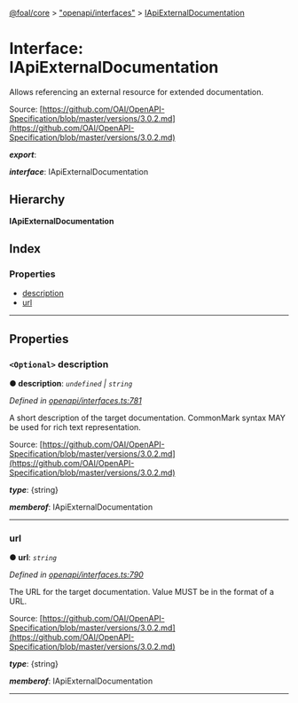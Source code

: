 [@foal/core](../README.md) > ["openapi/interfaces"](../modules/_openapi_interfaces_.md) > [IApiExternalDocumentation](../interfaces/_openapi_interfaces_.iapiexternaldocumentation.md)

# Interface: IApiExternalDocumentation

Allows referencing an external resource for extended documentation.

Source: [https://github.com/OAI/OpenAPI-Specification/blob/master/versions/3.0.2.md](https://github.com/OAI/OpenAPI-Specification/blob/master/versions/3.0.2.md)

*__export__*: 

*__interface__*: IApiExternalDocumentation

## Hierarchy

**IApiExternalDocumentation**

## Index

### Properties

* [description](_openapi_interfaces_.iapiexternaldocumentation.md#description)
* [url](_openapi_interfaces_.iapiexternaldocumentation.md#url)

---

## Properties

<a id="description"></a>

### `<Optional>` description

**● description**: *`undefined` \| `string`*

*Defined in [openapi/interfaces.ts:781](https://github.com/FoalTS/foal/blob/538afb23/packages/core/src/openapi/interfaces.ts#L781)*

A short description of the target documentation. CommonMark syntax MAY be used for rich text representation.

Source: [https://github.com/OAI/OpenAPI-Specification/blob/master/versions/3.0.2.md](https://github.com/OAI/OpenAPI-Specification/blob/master/versions/3.0.2.md)

*__type__*: {string}

*__memberof__*: IApiExternalDocumentation

___
<a id="url"></a>

###  url

**● url**: *`string`*

*Defined in [openapi/interfaces.ts:790](https://github.com/FoalTS/foal/blob/538afb23/packages/core/src/openapi/interfaces.ts#L790)*

The URL for the target documentation. Value MUST be in the format of a URL.

Source: [https://github.com/OAI/OpenAPI-Specification/blob/master/versions/3.0.2.md](https://github.com/OAI/OpenAPI-Specification/blob/master/versions/3.0.2.md)

*__type__*: {string}

*__memberof__*: IApiExternalDocumentation

___

